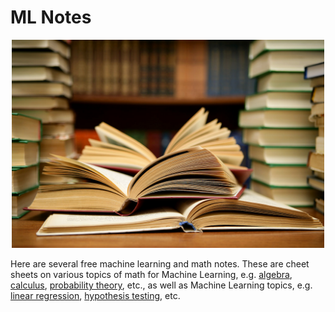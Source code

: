 # ML Notes

<p align="center">
	<img width="500" img src="https://github.com/pfroysdon/publications/blob/main/Media/textbooks.jpg">
</p>

Here are several free machine learning and math notes.  These are cheet sheets on various topics of math for Machine Learning, e.g. [algebra](https://github.com/pfroysdon/publications/blob/master/Math_Notes/Algebra.pdf), [calculus](https://github.com/pfroysdon/publications/blob/master/Math_Notes/Calculus.pdf), [probability theory](https://github.com/pfroysdon/publications/blob/master/Math_Notes/Probability_Theory.pdf), etc., as well as Machine Learning topics, e.g. [linear regression](https://github.com/pfroysdon/publications/blob/master/Math_Notes/Linear_Regression.pdf), [hypothesis testing](https://github.com/pfroysdon/publications/blob/master/Math_Notes/Hypothesis_Testing.pdf), etc.
